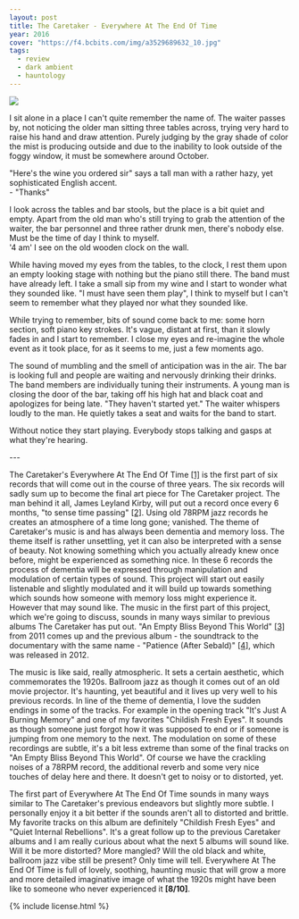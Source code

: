 ```yaml
---
layout: post
title: The Caretaker - Everywhere At The End Of Time
year: 2016
cover: "https://f4.bcbits.com/img/a3529689632_10.jpg"
tags:
  - review
  - dark ambient
  - hauntology
---
```


<img class='cover' src="{{ page.cover }}"/>

<div class="intro">
  <p>
  I sit alone in a place I can't quite remember the name of. The waiter
  passes by, not noticing the older man sitting three tables across, trying
  very hard to raise his hand and draw attention. Purely judging by the gray
  shade of color the mist is producing outside and due to the inability to
  look outside of the foggy window, it must be somewhere around October.
  </p>
  <p>
  "Here's the wine you ordered sir" says a tall man with a rather hazy, yet
  sophisticated English accent.
  <br/>
  - "Thanks"
  </p>
  <p>
  I look across the tables and bar stools, but the place is a bit quiet and
  empty. Apart from the old man who's still trying to grab the attention of
  the waiter, the bar personnel and three rather drunk men, there's nobody
  else. Must be the time of day I think to myself.
  <br/>
  '4 am' I see on the old wooden clock on the wall.
  </p>
  <p>
  While having moved my eyes from the tables, to the clock, I rest them
  upon an empty looking stage with nothing but the piano still there. The
  band must have already left. I take a small sip from my wine and I start
  to wonder what they sounded like. "I must have seen them play", I think
  to myself but I can't seem to remember what they played nor what they
  sounded like.
  </p>
  <p>
  While trying to remember, bits of sound come back to me: some horn
  section, soft piano key strokes. It's vague, distant at first, than it
  slowly fades in and I start to remember. I close my eyes and re-imagine
  the whole event as it took place, for as it seems to me, just a few
  moments ago.
  </p>
  <p>
  The sound of mumbling and the smell of anticipation was in the air. The
  bar is looking full and people are waiting and nervously drinking their
  drinks. The band members are individually tuning their instruments. A
  young man is closing the door of the bar, taking off his high hat and
  black coat and apologizes for being late.
  "They haven't started yet." The waiter whispers loudly to the man.
  He quietly takes a seat and waits for the band to start.
  </p>
  <p>
  Without notice they start playing. Everybody stops talking and gasps at
  what they're hearing.
  </p>
</div>
<p>---</p>
<p>
The Caretaker's Everywhere At The End Of Time <a href="https://thecaretaker.bandcamp.com/album/everywhere-at-the-end-of-time" target="_blank">[1]</a>
is the first part of six records that will come out in the course of three
years. The six records will sadly sum up to become the final art piece for
The Caretaker project. The man behind it all, James Leyland Kirby, will put out
a record once every 6 months, "to sense time passing"
<a href="http://thequietus.com/articles/20970-leyland-james-kirby-interview-the-caretaker" target="_blank">[2]</a>.
Using old 78RPM jazz records he creates an atmosphere of a time long gone;
vanished. The theme of Caretaker's music is and has always been dementia and
memory loss. The theme itself is rather unsettling, yet it can also be
interpreted with a sense of beauty. Not knowing something which you actually
already knew once before, might be experienced as something nice. In these 6
records the process of dementia will be expressed through manipulation and
modulation of certain types of sound. This project will start out easily
listenable and slightly modulated and it will build up towards something which
sounds how someone with memory loss might experience it. However that may sound
like. The music in the first part of this project, which we're going to
discuss, sounds in many ways similar to previous albums The Caretaker has put
out. "An Empty Bliss Beyond This World"
<a href="https://thecaretaker.bandcamp.com/album/an-empty-bliss-beyond-this-world" target="_blank">[3]</a>
from 2011 comes up and the previous album - the soundtrack to the documentary
with the same name - "Patience (After Sebald)"
<a href="https://thecaretaker.bandcamp.com/album/patience-after-sebald" target="_blank">[4]</a>,
which was released in 2012.
</p>

<p>
The music is like said, really atmospheric. It sets a certain aesthetic, which
commemorates the 1920s. Ballroom jazz as though it comes out of an old movie
projector. It's haunting, yet beautiful and it lives up very well to his
previous records. In line of the theme of dementia, I love the sudden endings
in some of the tracks. For example in the opening track "It's Just A Burning Memory"
and one of my favorites "Childish Fresh Eyes". It sounds as though someone just
forgot how it was supposed to end or if someone is jumping from one memory to
the next. The modulation on some of these recordings are subtle, it's a bit
less extreme than some of the final tracks on "An Empty Bliss Beyond This World".
Of course we have the crackling noises of a 78RPM record, the additional reverb
and some very nice touches of delay here and there. It doesn't get to noisy or
to distorted, yet.
</p>

<p>
The first part of Everywhere At The End Of Time sounds in many ways similar to
The Caretaker's previous endeavors but slightly more subtle. I personally enjoy
it a bit better if the sounds aren't all to distorted and brittle. My favorite
tracks on this album are definitely "Childish Fresh Eyes" and
"Quiet Internal Rebellions". It's a great follow up to the previous Caretaker
albums and I am really curious about what the next 5 albums will sound like.
Will it be more distorted? More mangled? Will the old black and white, ballroom
jazz vibe still be present? Only time will tell. Everywhere At The End Of Time
is full of lovely, soothing, haunting music that will grow a more and more
detailed imaginative image of what the 1920s might have been like to someone
who never experienced it <b>[8/10]</b>.
</p>

{% include license.html %}
